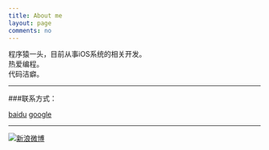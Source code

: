 ```yaml
---
title: About me
layout: page
comments: no
---
```


程序猿一头，目前从事iOS系统的相关开发。	
热爱编程。		
代码洁癖。  	

----

###联系方式：        

 [baidu](http://www.baidu.com)
 [google](http://www.google.com)

----


[![新浪微博](http://service.t.sina.com.cn/widget/qmd/1713195262/f78fbcd2/1.png)](http://weibo.com/u/1713195262?s=6uyXnP)